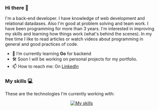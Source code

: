 ### Hi there 👋

I'm a back-end developer. I have knowledge of web development and relational datadases. Also I'm good at problem solving and team work. I have been 
programming for more than 3 years. I'm interested in improving my skills and learning how things work (what's behind the scenes). In my free time I 
like to read articles or watch videos about programming in general and good practices of code.

- 🌱 I’m currently learning **Go** for backend
- 🛠 Soon I will be working on personal projects for my portfolio.
- 📫 How to reach me: On [LinkedIn](https://www.linkedin.com/in/anthony-rosado-ancajima)

### My skills 💻

These are the technologies I'm currently working with:

<p align="center">
  <a href="https://skillicons.dev">
    <img src="https://skillicons.dev/icons?i=php,laravel,mysql"  alt="My skills"/>
  </a>
</p>
